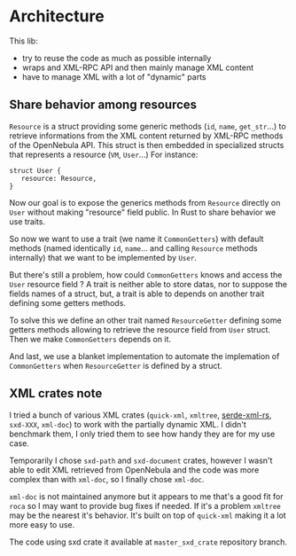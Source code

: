 # Architecture

This lib:
- try to reuse the code as much as possible internally
- wraps and XML-RPC API and then mainly manage XML content
- have to manage XML with a lot of "dynamic" parts

## Share behavior among resources

`Resource` is a struct providing some generic methods (`id`, `name`, `get_str`...) to retrieve informations from the XML content returned by XML-RPC methods of the OpenNebula API. This struct is then embedded in specialized structs that represents a resource (`VM`, `User`...)
For instance:
```
struct User {
   resource: Resource,
}
```

Now our goal is to expose the generics methods from `Resource` directly on `User` without making "resource" field public.
In Rust to share behavior we use traits.

So now we want to use a trait (we name it `CommonGetters`) with default methods (named identically `id`, `name`... and calling `Resource` methods internally) that we want to be implemented by `User`.

But there's still a problem, how could `CommonGetters` knows and access the `User` resource field ?
A trait is neither able to store datas, nor to suppose the fields names of a struct, but, a trait is able to depends on another trait defining some getters methods.

To solve this we define an other trait named `ResourceGetter` defining some getters methods allowing to retrieve the resource field from `User` struct.
Then we make `CommonGetters` depends on it.

And last, we use a blanket implementation to automate the implemation of `CommonGetters` when `ResourceGetter` is defined by a struct.


## XML crates note

I tried a bunch of various XML crates (`quick-xml`, `xmltree`, [serde-xml-rs](https://github.com/tafia/quick-xml/issues/526#issuecomment-1434576848), `sxd-XXX`, `xml-doc`) to work with the partially dynamic XML. I didn't benchmark them, I only tried them to see how handy they are for my use case.

Temporarily I chose `sxd-path` and `sxd-document` crates, however I wasn't able to edit XML retrieved from OpenNebula and the code was more complex than with `xml-doc`, so I finally chose `xml-doc`.

`xml-doc` is not maintained anymore but it appears to me that's a good fit for `roca` so I may want to provide bug fixes if needed.
If it's a problem `xmltree` may be the nearest it's behavior.
It's built on top of `quick-xml` making it a lot more easy to use.

The code using sxd crate it available at `master_sxd_crate` repository branch.
